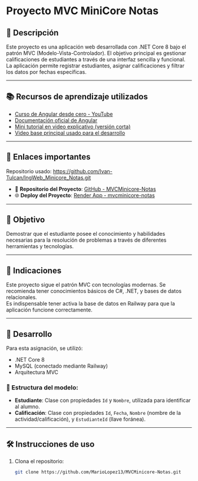 # Proyecto MVC MiniCore Notas

## 📌 Descripción
Este proyecto es una aplicación web desarrollada con .NET Core 8 bajo el patrón MVC (Modelo-Vista-Controlador). El objetivo principal es gestionar calificaciones de estudiantes a través de una interfaz sencilla y funcional. La aplicación permite registrar estudiantes, asignar calificaciones y filtrar los datos por fechas específicas.

---

## 📚 Recursos de aprendizaje utilizados

- [Curso de Angular desde cero - YouTube](https://www.youtube.com/watch?v=4dfIDqJbhfY)
- [Documentación oficial de Angular](https://angular.io/docs)
- [Mini tutorial en video explicativo (versión corta)](https://www.loom.com/share/20a22c6e94c7e8787ec04ae5eb7eec9)
- [Video base principal usado para el desarrollo](https://www.youtube.com/watch?v=qf8-JzU-4IE&t=3916s)

---

## 🔗 Enlaces importantes
Repositorio usado: https://github.com/Ivan-Tulcan/IngWeb_Minicore_Notas.git

- 🔗 **Repositorio del Proyecto**: [GitHub - MVCMinicore-Notas](https://github.com/MarioLopez13/MVCMinicore-Notas.git)  
- 🌐 **Deploy del Proyecto**: [Render App - mvcminicore-notas](https://mvcminicore-notas.onrender.com/)  

---

## 🎯 Objetivo
Demostrar que el estudiante posee el conocimiento y habilidades necesarias para la resolución de problemas a través de diferentes herramientas y tecnologías.

---

## 📌 Indicaciones

Este proyecto sigue el patrón MVC con tecnologías modernas. Se recomienda tener conocimientos básicos de C#, .NET, y bases de datos relacionales.  
Es indispensable tener activa la base de datos en Railway para que la aplicación funcione correctamente.

---

## 🔧 Desarrollo

Para esta asignación, se utilizó:

- .NET Core 8
- MySQL (conectado mediante Railway)
- Arquitectura MVC

### 📂 Estructura del modelo:

- **Estudiante**: Clase con propiedades `Id` y `Nombre`, utilizada para identificar al alumno.
- **Calificación**: Clase con propiedades `Id`, `Fecha`, `Nombre` (nombre de la actividad/calificación), y `EstudianteId` (llave foránea).

---

## 🛠️ Instrucciones de uso

1. Clona el repositorio:
   ```bash
   git clone https://github.com/MarioLopez13/MVCMinicore-Notas.git
